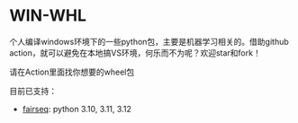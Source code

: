 # WIN-WHL
个人编译windows环境下的一些python包，主要是机器学习相关的。借助github action，就可以避免在本地搞VS环境，何乐而不为呢？欢迎star和fork！

请在Action里面找你想要的wheel包

目前已支持：
- [fairseq](https://github.com/facebookresearch/fairseq): python 3.10, 3.11, 3.12
